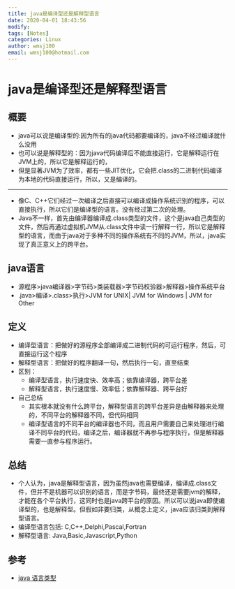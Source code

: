 ```yaml
---
title: java是编译型还是解释型语言
date: 2020-04-01 18:43:56
modify: 
tags: [Notes]
categories: Linux
author: wmsj100
email: wmsj100@hotmail.com
---
```


# java是编译型还是解释型语言

## 概要

- java可以说是编译型的:因为所有的java代码都要编译的，java不经过编译就什么没用
- 也可以说是解释型的：因为java代码编译后不能直接运行，它是解释运行在JVM上的，所以它是解释运行的，
- 但是显著JVM为了效率，都有一些JIT优化，它会把.class的二进制代码编译为本地的代码直接运行，所以，又是编译的。

---

- 像C、C++它们经过一次编译之后直接可以编译成操作系统识别的程序，可以直接执行，所以它们是编译型的语言。没有经过第二次的处理。
- Java不一样，首先由编译器编译成.class类型的文件，这个是java自己类型的文件，然后再通过虚拟机JVM从.class文件中读一行解释一行，所以它是解释型的语言，而由于java对于多种不同的操作系统有不同的JVM，所以，java实现了真正意义上的跨平台。

## java语言

- 源程序>java编译器>字节码>类装载器>字节码校验器>解释器>操作系统平台
- .java>编译>.class>执行>JVM for UNIX| JVM for Windows | JVM for Other

## 定义

- 编译型语言：把做好的源程序全部编译成二进制代码的可运行程序，然后，可直接运行这个程序
- 解释型语言：把做好的程序翻译一句，然后执行一句，直至结束
- 区别： 
	- 编译型语言，执行速度快、效率高；依靠编译器，跨平台差
	- 解释型语言，执行速度慢、效率低；依靠解释器、跨平台好
- 自己总结
	- 其实根本就没有什么跨平台，解释型语言的跨平台差异是由解释器来处理的，不同平台的解释器不同，但代码相同
	- 编译型语言的不同平台的编译器也不同，而且用户需要自己来处理进行编译不同平台的代码，编译之后，编译器就不再参与程序执行，但是解释器需要一直参与程序运行。

## 总结

- 个人认为，java是解释型语言，因为虽然java也需要编译，编译成.class文件，但并不是机器可以识别的语言，而是字节码，最终还是需要jvm的解释，才能在各个平台执行，这同时也是java跨平台的原因。所以可以说java即使编译型的，也是解释型。但假如非要归类，从概念上定义，java应该归类到解释型语言。
- 编译型语言包括: C,C++,Delphi,Pascal,Fortran
- 解释型语言: Java,Basic,Javascript,Python

## 参考

- [java 语言类型](https://blog.csdn.net/fhy569039351/article/details/83959468)
